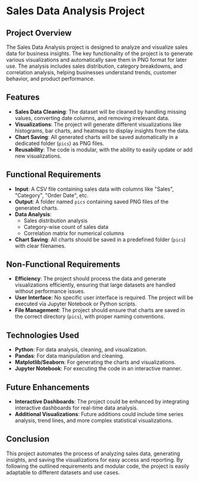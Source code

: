 # Sales Data Analysis Project

## Project Overview
The Sales Data Analysis project is designed to analyze and visualize sales data for business insights. The key functionality of the project is to generate various visualizations and automatically save them in PNG format for later use. The analysis includes sales distribution, category breakdowns, and correlation analysis, helping businesses understand trends, customer behavior, and product performance.

## Features
- **Sales Data Cleaning**: The dataset will be cleaned by handling missing values, converting date columns, and removing irrelevant data.
- **Visualizations**: The project will generate different visualizations like histograms, bar charts, and heatmaps to display insights from the data.
- **Chart Saving**: All generated charts will be saved automatically in a dedicated folder (`pics`) as PNG files.
- **Reusability**: The code is modular, with the ability to easily update or add new visualizations.

## Functional Requirements
- **Input**: A CSV file containing sales data with columns like "Sales", "Category", "Order Date", etc.
- **Output**: A folder named `pics` containing saved PNG files of the generated charts.
- **Data Analysis**:
  - Sales distribution analysis
  - Category-wise count of sales data
  - Correlation matrix for numerical columns
- **Chart Saving**: All charts should be saved in a predefined folder (`pics`) with clear filenames.

## Non-Functional Requirements
- **Efficiency**: The project should process the data and generate visualizations efficiently, ensuring that large datasets are handled without performance issues.
- **User Interface**: No specific user interface is required. The project will be executed via Jupyter Notebook or Python scripts.
- **File Management**: The project should ensure that charts are saved in the correct directory (`pics`), with proper naming conventions.

## Technologies Used
- **Python**: For data analysis, cleaning, and visualization.
- **Pandas**: For data manipulation and cleaning.
- **Matplotlib/Seaborn**: For generating the charts and visualizations.
- **Jupyter Notebook**: For executing the code in an interactive manner.


## Future Enhancements
- **Interactive Dashboards**: The project could be enhanced by integrating interactive dashboards for real-time data analysis.
- **Additional Visualizations**: Future additions could include time series analysis, trend lines, and more complex statistical visualizations.

## Conclusion
This project automates the process of analyzing sales data, generating insights, and saving the visualizations for easy access and reporting. By following the outlined requirements and modular code, the project is easily adaptable to different datasets and use cases.
